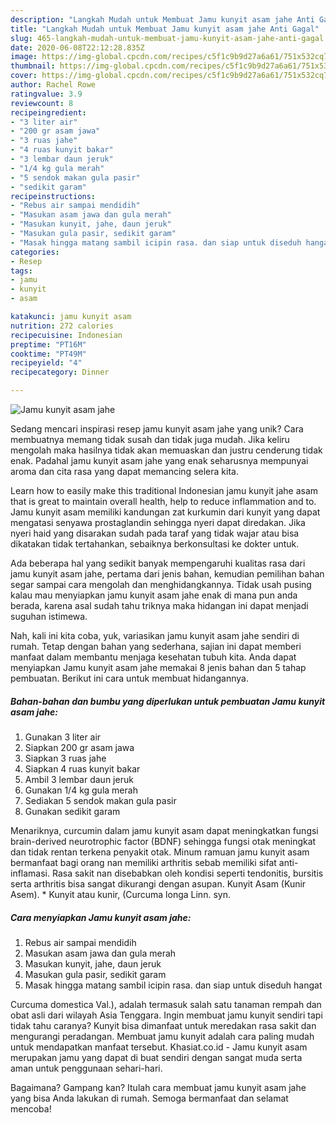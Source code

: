 ```yaml
---
description: "Langkah Mudah untuk Membuat Jamu kunyit asam jahe Anti Gagal"
title: "Langkah Mudah untuk Membuat Jamu kunyit asam jahe Anti Gagal"
slug: 465-langkah-mudah-untuk-membuat-jamu-kunyit-asam-jahe-anti-gagal
date: 2020-06-08T22:12:28.835Z
image: https://img-global.cpcdn.com/recipes/c5f1c9b9d27a6a61/751x532cq70/jamu-kunyit-asam-jahe-foto-resep-utama.jpg
thumbnail: https://img-global.cpcdn.com/recipes/c5f1c9b9d27a6a61/751x532cq70/jamu-kunyit-asam-jahe-foto-resep-utama.jpg
cover: https://img-global.cpcdn.com/recipes/c5f1c9b9d27a6a61/751x532cq70/jamu-kunyit-asam-jahe-foto-resep-utama.jpg
author: Rachel Rowe
ratingvalue: 3.9
reviewcount: 8
recipeingredient:
- "3 liter air"
- "200 gr asam jawa"
- "3 ruas jahe"
- "4 ruas kunyit bakar"
- "3 lembar daun jeruk"
- "1/4 kg gula merah"
- "5 sendok makan gula pasir"
- "sedikit garam"
recipeinstructions:
- "Rebus air sampai mendidih"
- "Masukan asam jawa dan gula merah"
- "Masukan kunyit, jahe, daun jeruk"
- "Masukan gula pasir, sedikit garam"
- "Masak hingga matang sambil icipin rasa. dan siap untuk diseduh hangat"
categories:
- Resep
tags:
- jamu
- kunyit
- asam

katakunci: jamu kunyit asam 
nutrition: 272 calories
recipecuisine: Indonesian
preptime: "PT16M"
cooktime: "PT49M"
recipeyield: "4"
recipecategory: Dinner

---
```



![Jamu kunyit asam jahe](https://img-global.cpcdn.com/recipes/c5f1c9b9d27a6a61/751x532cq70/jamu-kunyit-asam-jahe-foto-resep-utama.jpg)

Sedang mencari inspirasi resep jamu kunyit asam jahe yang unik? Cara membuatnya memang tidak susah dan tidak juga mudah. Jika keliru mengolah maka hasilnya tidak akan memuaskan dan justru cenderung tidak enak. Padahal jamu kunyit asam jahe yang enak seharusnya mempunyai aroma dan cita rasa yang dapat memancing selera kita.

Learn how to easily make this traditional Indonesian jamu kunyit jahe asam that is great to maintain overall health, help to reduce inflammation and to. Jamu kunyit asam memiliki kandungan zat kurkumin dari kunyit yang dapat mengatasi senyawa prostaglandin sehingga nyeri dapat diredakan. Jika nyeri haid yang disarakan sudah pada taraf yang tidak wajar atau bisa dikatakan tidak tertahankan, sebaiknya berkonsultasi ke dokter untuk.

Ada beberapa hal yang sedikit banyak mempengaruhi kualitas rasa dari jamu kunyit asam jahe, pertama dari jenis bahan, kemudian pemilihan bahan segar sampai cara mengolah dan menghidangkannya. Tidak usah pusing kalau mau menyiapkan jamu kunyit asam jahe enak di mana pun anda berada, karena asal sudah tahu triknya maka hidangan ini dapat menjadi suguhan istimewa.


Nah, kali ini kita coba, yuk, variasikan jamu kunyit asam jahe sendiri di rumah. Tetap dengan bahan yang sederhana, sajian ini dapat memberi manfaat dalam membantu menjaga kesehatan tubuh kita. Anda dapat menyiapkan Jamu kunyit asam jahe memakai 8 jenis bahan dan 5 tahap pembuatan. Berikut ini cara untuk membuat hidangannya.

<!--inarticleads1-->

##### Bahan-bahan dan bumbu yang diperlukan untuk pembuatan Jamu kunyit asam jahe:

1. Gunakan 3 liter air
1. Siapkan 200 gr asam jawa
1. Siapkan 3 ruas jahe
1. Siapkan 4 ruas kunyit bakar
1. Ambil 3 lembar daun jeruk
1. Gunakan 1/4 kg gula merah
1. Sediakan 5 sendok makan gula pasir
1. Gunakan sedikit garam


Menariknya, curcumin dalam jamu kunyit asam dapat meningkatkan fungsi brain-derived neurotrophic factor (BDNF) sehingga fungsi otak meningkat dan tidak rentan terkena penyakit otak. Minum ramuan jamu kunyit asam bermanfaat bagi orang nan memiliki arthritis sebab memiliki sifat anti-inflamasi. Rasa sakit nan disebabkan oleh kondisi seperti tendonitis, bursitis serta arthritis bisa sangat dikurangi dengan asupan. Kunyit Asam (Kunir Asem). * Kunyit atau kunir, (Curcuma longa Linn. syn. 

<!--inarticleads2-->

##### Cara menyiapkan Jamu kunyit asam jahe:

1. Rebus air sampai mendidih
1. Masukan asam jawa dan gula merah
1. Masukan kunyit, jahe, daun jeruk
1. Masukan gula pasir, sedikit garam
1. Masak hingga matang sambil icipin rasa. dan siap untuk diseduh hangat


Curcuma domestica Val.), adalah termasuk salah satu tanaman rempah dan obat asli dari wilayah Asia Tenggara. Ingin membuat jamu kunyit sendiri tapi tidak tahu caranya? Kunyit bisa dimanfaat untuk meredakan rasa sakit dan mengurangi peradangan. Membuat jamu kunyit adalah cara paling mudah untuk mendapatkan manfaat tersebut. Khasiat.co.id - Jamu kunyit asam merupakan jamu yang dapat di buat sendiri dengan sangat muda serta aman untuk penggunaan sehari-hari. 

Bagaimana? Gampang kan? Itulah cara membuat jamu kunyit asam jahe yang bisa Anda lakukan di rumah. Semoga bermanfaat dan selamat mencoba!
